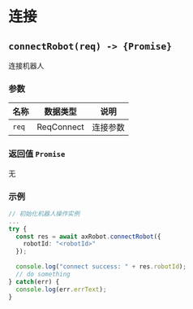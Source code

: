 # 连接

## `connectRobot(req) -> {Promise}`

连接机器人

### 参数

| 名称  | 数据类型   | 说明     |
| ----- | ---------- | -------- |
| `req` | ReqConnect | 连接参数 |

### 返回值 `Promise`

无

### 示例

```typescript
// 初始化机器人操作实例
...
try {
  const res = await axRobot.connectRobot({
    robotId: "<robotId>"
  });
  
  console.log("connect success: " + res.robotId);
  // do something
} catch(err) {
  console.log(err.errText);
}
```

